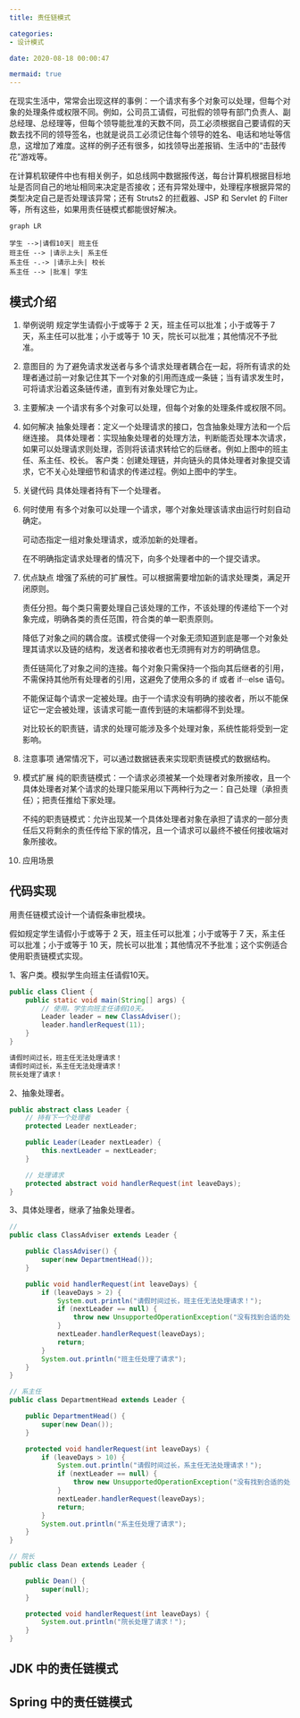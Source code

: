 ```yaml
---
title: 责任链模式

categories:
- 设计模式

date: 2020-08-18 00:00:47

mermaid: true
---
```

在现实生活中，常常会出现这样的事例：一个请求有多个对象可以处理，但每个对象的处理条件或权限不同。例如，公司员工请假，可批假的领导有部门负责人、副总经理、总经理等，但每个领导能批准的天数不同，员工必须根据自己要请假的天数去找不同的领导签名，也就是说员工必须记住每个领导的姓名、电话和地址等信息，这增加了难度。这样的例子还有很多，如找领导出差报销、生活中的“击鼓传花”游戏等。

在计算机软硬件中也有相关例子，如总线网中数据报传送，每台计算机根据目标地址是否同自己的地址相同来决定是否接收；还有异常处理中，处理程序根据异常的类型决定自己是否处理该异常；还有 Struts2 的拦截器、JSP 和 Servlet 的 Filter 等，所有这些，如果用责任链模式都能很好解决。

```mermaid
graph LR

学生 -->|请假10天| 班主任
班主任 --> |请示上头| 系主任
系主任 -.-> |请示上头| 校长
系主任 --> |批准| 学生
```

## 模式介绍
1. 举例说明
    规定学生请假小于或等于 2 天，班主任可以批准；小于或等于 7 天，系主任可以批准；小于或等于 10 天，院长可以批准；其他情况不予批准。

1. 意图目的
    为了避免请求发送者与多个请求处理者耦合在一起，将所有请求的处理者通过前一对象记住其下一个对象的引用而连成一条链；当有请求发生时，可将请求沿着这条链传递，直到有对象处理它为止。

1. 主要解决
     一个请求有多个对象可以处理，但每个对象的处理条件或权限不同。

1. 如何解决
    抽象处理者：定义一个处理请求的接口，包含抽象处理方法和一个后继连接。
    具体处理者：实现抽象处理者的处理方法，判断能否处理本次请求，如果可以处理请求则处理，否则将该请求转给它的后继者。例如上图中的班主任、系主任、校长。
    客户类：创建处理链，并向链头的具体处理者对象提交请求，它不关心处理细节和请求的传递过程。例如上图中的学生。

1. 关键代码
    具体处理者持有下一个处理者。

1. 何时使用
    有多个对象可以处理一个请求，哪个对象处理该请求由运行时刻自动确定。

    可动态指定一组对象处理请求，或添加新的处理者。

    在不明确指定请求处理者的情况下，向多个处理者中的一个提交请求。

1. 优点缺点
    增强了系统的可扩展性。可以根据需要增加新的请求处理类，满足开闭原则。

    责任分担。每个类只需要处理自己该处理的工作，不该处理的传递给下一个对象完成，明确各类的责任范围，符合类的单一职责原则。

    降低了对象之间的耦合度。该模式使得一个对象无须知道到底是哪一个对象处理其请求以及链的结构，发送者和接收者也无须拥有对方的明确信息。

    责任链简化了对象之间的连接。每个对象只需保持一个指向其后继者的引用，不需保持其他所有处理者的引用，这避免了使用众多的 if 或者 if···else 语句。

    不能保证每个请求一定被处理。由于一个请求没有明确的接收者，所以不能保证它一定会被处理，该请求可能一直传到链的末端都得不到处理。

    对比较长的职责链，请求的处理可能涉及多个处理对象，系统性能将受到一定影响。

1. 注意事项
    通常情况下，可以通过数据链表来实现职责链模式的数据结构。

1. 模式扩展
    纯的职责链模式：一个请求必须被某一个处理者对象所接收，且一个具体处理者对某个请求的处理只能采用以下两种行为之一：自己处理（承担责任）；把责任推给下家处理。

    不纯的职责链模式：允许出现某一个具体处理者对象在承担了请求的一部分责任后又将剩余的责任传给下家的情况，且一个请求可以最终不被任何接收端对象所接收。

1. 应用场景

## 代码实现
用责任链模式设计一个请假条审批模块。

假如规定学生请假小于或等于 2 天，班主任可以批准；小于或等于 7 天，系主任可以批准；小于或等于 10 天，院长可以批准；其他情况不予批准；这个实例适合使用职责链模式实现。

1、客户类。模拟学生向班主任请假10天。

```java
public class Client {
    public static void main(String[] args) {
        // 使用。学生向班主任请假10天。
        Leader leader = new ClassAdviser();
        leader.handlerRequest(11);
    }
}

请假时间过长，班主任无法处理请求！
请假时间过长，系主任无法处理请求！
院长处理了请求！
```

2、抽象处理者。

```java
public abstract class Leader {
    // 持有下一个处理者
    protected Leader nextLeader;

    public Leader(Leader nextLeader) {
        this.nextLeader = nextLeader;
    }

    // 处理请求
    protected abstract void handlerRequest(int leaveDays);
}
```

3、具体处理者，继承了抽象处理者。

```java
// 
public class ClassAdviser extends Leader {

    public ClassAdviser() {
        super(new DepartmentHead());
    }

    public void handlerRequest(int leaveDays) {
        if (leaveDays > 2) {
            System.out.println("请假时间过长，班主任无法处理请求！");
            if (nextLeader == null) {
                throw new UnsupportedOperationException("没有找到合适的处理者！！！");
            }
            nextLeader.handlerRequest(leaveDays);
            return;
        }
        System.out.println("班主任处理了请求");
    }
}

// 系主任
public class DepartmentHead extends Leader {

    public DepartmentHead() {
        super(new Dean());
    }

    protected void handlerRequest(int leaveDays) {
        if (leaveDays > 10) {
            System.out.println("请假时间过长，系主任无法处理请求！");
            if (nextLeader == null) {
                throw new UnsupportedOperationException("没有找到合适的处理者！！！");
            }
            nextLeader.handlerRequest(leaveDays);
            return;
        }
        System.out.println("系主任处理了请求");
    }
}

// 院长
public class Dean extends Leader {

    public Dean() {
        super(null);
    }

    protected void handlerRequest(int leaveDays) {
        System.out.println("院长处理了请求！");
    }
}
```

## JDK 中的责任链模式

## Spring 中的责任链模式